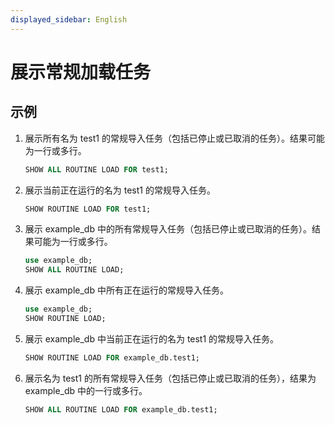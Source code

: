 ```yaml
---
displayed_sidebar: English
---
```


# 展示常规加载任务

## 示例

1. 展示所有名为 test1 的常规导入任务（包括已停止或已取消的任务）。结果可能为一行或多行。

   ```sql
   SHOW ALL ROUTINE LOAD FOR test1;
   ```

2. 展示当前正在运行的名为 test1 的常规导入任务。

   ```sql
   SHOW ROUTINE LOAD FOR test1;
   ```

3. 展示 example_db 中的所有常规导入任务（包括已停止或已取消的任务）。结果可能为一行或多行。

   ```sql
   use example_db;
   SHOW ALL ROUTINE LOAD;
   ```

4. 展示 example_db 中所有正在运行的常规导入任务。

   ```sql
   use example_db;
   SHOW ROUTINE LOAD;
   ```

5. 展示 example_db 中当前正在运行的名为 test1 的常规导入任务。

   ```sql
   SHOW ROUTINE LOAD FOR example_db.test1;
   ```

6. 展示名为 test1 的所有常规导入任务（包括已停止或已取消的任务），结果为 example_db 中的一行或多行。

   ```sql
   SHOW ALL ROUTINE LOAD FOR example_db.test1;
   ```

